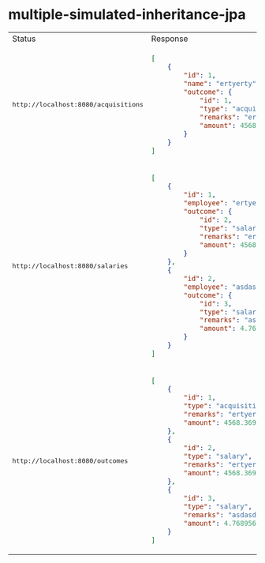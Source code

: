 # multiple-simulated-inheritance-jpa
<table>
<tr>
<td> Status </td> <td> Response </td>
</tr>
<tr>
<td> <pre>http://localhost:8080/acquisitions</pre> </td>
<td>

```json
[
    {
        "id": 1,
        "name": "ertyerty",
        "outcome": {
            "id": 1, 
            "type": "acquisition", 
            "remarks": "ertyerty", 
            "amount": 4568.369 
        }
    }
]
```

</td>
</tr>
<tr>
<td> <pre>http://localhost:8080/salaries</pre> </td>
<td>

```json
[
    {
        "id": 1,
        "employee": "ertyerty",
        "outcome": {
            "id": 2,
            "type": "salary",
            "remarks": "ertyerty",
            "amount": 4568.369
        }
    },
    {
        "id": 2,
        "employee": "asdasdertyerty",
        "outcome": {
            "id": 3,
            "type": "salary",
            "remarks": "asdasdertyerty",
            "amount": 4.7689568369E7
        }
    }
]
```

</td>
</tr>
<tr>
<td> <pre>http://localhost:8080/outcomes</pre> </td>
<td>

```json
[
    {
        "id": 1,
        "type": "acquisition",
        "remarks": "ertyerty",
        "amount": 4568.369
    },
    {
        "id": 2,
        "type": "salary",
        "remarks": "ertyerty",
        "amount": 4568.369
    },
    {
        "id": 3,
        "type": "salary",
        "remarks": "asdasdertyerty",
        "amount": 4.7689568369E7
    }
]
```

</td>
</tr>
</table>
